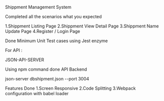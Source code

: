 Shippment Management System

Completed all the scenarios what you expected

1.Shippment Listing Page
2.Shippment View Detail Page
3.Shippment Name Update Page
4.Register / Login Page

Done Minimum Unit Test cases using Jest enzyme

For API : 

JSON-API-SERVER 

Using npm command done API Backend

json-server dbshipment.json --port 3004


Features Done
1.Screen Responsive
2.Code Splitting
3.Webpack configuration with babel loader





